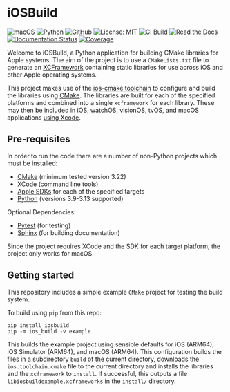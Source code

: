 # iOSBuild

[![macOS](https://img.shields.io/badge/macOS-000000?logo=apple&logoColor=F0F0F0)](https://www.apple.com/macos/)
[![Python](https://img.shields.io/badge/Python-3776AB?logo=python&logoColor=fff)](https://www.python.org)
[![GitHub](https://img.shields.io/badge/GitHub-%23121011.svg?logo=github&logoColor=white)](https://github.com/zwill22/iOSBuild/blob/main/LICENSE)
[![License: MIT](https://img.shields.io/github/license/zwill22/iosbuild)](https://github.com/zwill22/iosbuild)
[![CI Build](https://github.com/zwill22/iOSBuild/actions/workflows/python-package.yml/badge.svg)](https://github.com/zwill22/iOSBuild/actions/workflows/python-package.yml)
[![Read the Docs](https://img.shields.io/badge/Read%20the%20Docs-8CA1AF?logo=readthedocs&logoColor=fff&labelColor=333)](https://iosbuild.readthedocs.io/en/latest)
[![Documentation Status](https://readthedocs.org/projects/iosbuild/badge/?version=latest)](https://iosbuild.readthedocs.io/en/latest/?badge=latest)
[![Coverage](https://codecov.io/gh/zwill22/iOSBuild/graph/badge.svg?token=IIGY2L49XB)](https://codecov.io/gh/zwill22/iOSBuild)


Welcome to iOSBuild, a Python application for building CMake libraries for Apple systems.
The aim of the project is to use a `CMakeLists.txt` file to generate an
[XCFramework](https://developer.apple.com/documentation/xcode/creating-a-multi-platform-binary-framework-bundle)
containing static libraries for use across iOS and other Apple operating systems.

This project makes use of the [ios-cmake toolchain](https://github.com/leetal/ios-cmake) 
to configure and build the libraries using [CMake](https://cmake.org).
The libraries are built for each of the specified platforms and combined into a single `xcframework`
for each library. These may then be included in iOS, watchOS, visionOS, tvOS, and macOS applications [using Xcode](https://github.com/zwill22/blogs/blob/main/linking.md#adding-xcframeworks-to-xcode).

## Pre-requisites 

In order to run the code there are a number of non-Python projects which must be installed:
- [CMake](https://cmake.org/cmake/help/latest/) (minimum tested version 3.22)
- [XCode](https://developer.apple.com/xcode/) (command line tools)
- [Apple SDKs](https://developer.apple.com/support/xcode/) for each of the specified targets
- [Python](https://docs.python.org/3/) (versions 3.9-3.13 supported)

Optional Dependencies:
- [Pytest](https://docs.pytest.org/en/stable/) (for testing)
- [Sphinx](https://www.sphinx-doc.org/en/master/) (for building documentation)

Since the project requires XCode and the SDK for each target platform, the project only works for macOS.

## Getting started

This repository includes a simple example `CMake` project for testing the build system.

To build using `pip` from this repo:
```
pip install iosbuild
pip -m ios_build -v example
```
This builds the example project using sensible defaults for iOS (ARM64), iOS Simulator (ARM64), 
and macOS (ARM64). This configuration builds the files in a subdirectory `build` of the current 
directory, downloads the `ios.toolchain.cmake` file to the current directory and installs the libraries 
and the `xcframework` to `install`. 
If successful, this outputs a file `libiosbuildexample.xcframeworks` in the `install/` directory.
